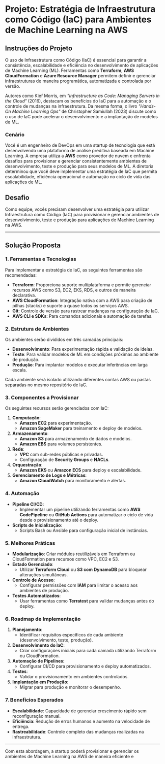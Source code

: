 # Projeto: Estratégia de Infraestrutura como Código (IaC) para Ambientes de Machine Learning na AWS

## Instruções do Projeto
O uso de Infraestrutura como Código (IaC) é essencial para garantir a consistência, escalabilidade e eficiência no desenvolvimento de aplicações de Machine Learning (ML). Ferramentas como **Terraform**, **AWS CloudFormation** e **Azure Resource Manager** permitem definir e gerenciar infraestruturas de maneira programática, automatizada e controlada por versão.

Autores como Kief Morris, em *"Infrastructure as Code: Managing Servers in the Cloud"* (2016), destacam os benefícios do IaC para a automação e o controle de mudanças na infraestrutura. Da mesma forma, o livro *"Hands-On Machine Learning Ops"* de Christopher Samiullah (2023) discute como o uso de IaC pode acelerar o desenvolvimento e a implantação de modelos de ML.

### Cenário
Você é um engenheiro de DevOps em uma startup de tecnologia que está desenvolvendo uma plataforma de análise preditiva baseada em Machine Learning. A empresa utiliza a **AWS** como provedor de nuvem e enfrenta desafios para provisionar e gerenciar consistentemente ambientes de desenvolvimento, teste e produção para seus modelos de ML. A diretoria determinou que você deve implementar uma estratégia de IaC que permita escalabilidade, eficiência operacional e automação no ciclo de vida das aplicações de ML.

## Desafio
Como equipe, vocês precisam desenvolver uma estratégia para utilizar Infraestrutura como Código (IaC) para provisionar e gerenciar ambientes de desenvolvimento, teste e produção para aplicações de Machine Learning na AWS.

---

## Solução Proposta

### 1. **Ferramentas e Tecnologias**
Para implementar a estratégia de IaC, as seguintes ferramentas são recomendadas:
- **Terraform**: Proporciona suporte multiplataforma e permite gerenciar recursos AWS como S3, EC2, EKS, RDS, e outros de maneira declarativa.
- **AWS CloudFormation**: Integração nativa com a AWS para criação de pilhas (stacks) e suporte a quase todos os serviços AWS.
- **Git**: Controle de versão para rastrear mudanças na configuração de IaC.
- **AWS CLI e SDKs**: Para comandos adicionais e automação de tarefas.

### 2. **Estrutura de Ambientes**
Os ambientes serão divididos em três camadas principais:
- **Desenvolvimento**: Para experimentação rápida e validação de ideias.
- **Teste**: Para validar modelos de ML em condições próximas ao ambiente de produção.
- **Produção**: Para implantar modelos e executar inferências em larga escala.

Cada ambiente será isolado utilizando diferentes contas AWS ou pastas separadas no mesmo repositório de IaC.

### 3. **Componentes a Provisionar**
Os seguintes recursos serão gerenciados com IaC:
1. **Computação**: 
   - **Amazon EC2** para experimentação.
   - **Amazon SageMaker** para treinamento e deploy de modelos.
2. **Armazenamento**:
   - **Amazon S3** para armazenamento de dados e modelos.
   - **Amazon EBS** para volumes persistentes.
3. **Rede**:
   - **VPC** com sub-redes públicas e privadas.
   - Configuração de **Security Groups** e **NACLs**.
4. **Orquestração**:
   - **Amazon EKS** ou **Amazon ECS** para deploy e escalabilidade.
5. **Gerenciamento de Logs e Métricas**:
   - **Amazon CloudWatch** para monitoramento e alertas.

### 4. **Automação**
- **Pipeline CI/CD**:
  - Implementar um pipeline utilizando ferramentas como **AWS CodePipeline** ou **GitHub Actions** para automatizar o ciclo de vida desde o provisionamento até o deploy.
- **Scripts de Inicialização**:
  - Scripts Bash ou Ansible para configuração inicial de instâncias.

### 5. **Melhores Práticas**
- **Modularização**: Criar módulos reutilizáveis em Terraform ou CloudFormation para recursos como VPC, EC2 e S3.
- **Estado Gerenciado**:
  - Utilizar **Terraform Cloud** ou **S3 com DynamoDB** para bloquear alterações simultâneas.
- **Controle de Acesso**:
  - Configurar permissões com **IAM** para limitar o acesso aos ambientes de produção.
- **Testes Automatizados**:
  - Usar ferramentas como **Terratest** para validar mudanças antes do deploy.

### 6. **Roadmap de Implementação**
1. **Planejamento**:
   - Identificar requisitos específicos de cada ambiente (desenvolvimento, teste, produção).
2. **Desenvolvimento do IaC**:
   - Criar configurações iniciais para cada camada utilizando Terraform ou CloudFormation.
3. **Automação de Pipelines**:
   - Configurar CI/CD para provisionamento e deploy automatizados.
4. **Testes**:
   - Validar o provisionamento em ambientes controlados.
5. **Implantação em Produção**:
   - Migrar para produção e monitorar o desempenho.

### 7. **Benefícios Esperados**
- **Escalabilidade**: Capacidade de gerenciar crescimento rápido sem reconfiguração manual.
- **Eficiência**: Redução de erros humanos e aumento na velocidade de entrega.
- **Rastreabilidade**: Controle completo das mudanças realizadas na infraestrutura.

---

Com esta abordagem, a startup poderá provisionar e gerenciar os ambientes de Machine Learning na AWS de maneira eficiente e
